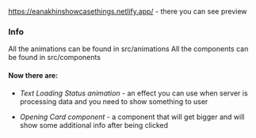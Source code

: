 https://eanakhinshowcasethings.netlify.app/ - there you can see preview


### Info

All the animations can be found in src/animations
All the components can be found in src/components


#### Now there are:

- *Text Loading Status animation* - an effect you can use when server is processing data and you need to show something to user

- *Opening Card component* - a component that will get bigger and will show some additional info after being clicked
